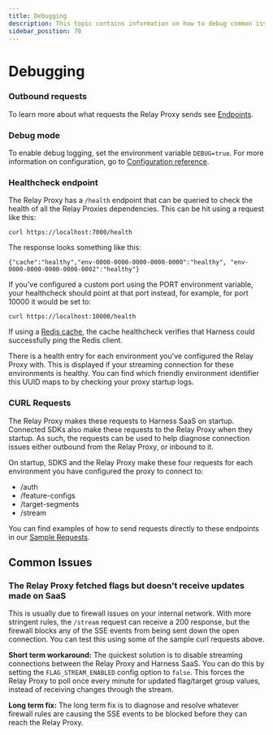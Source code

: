 ```yaml
---
title: Debugging
description: This topic contains information on how to debug common issues with the Proxy
sidebar_position: 70
---
```


# Debugging

### Outbound requests
To learn more about what requests the Relay Proxy sends see [Endpoints](/docs/feature-flags/relay-proxy/endpoints).

### Debug mode

To enable debug logging, set the environment variable `DEBUG=true`. For more information on configuration, go to [Configuration reference](/docs/feature-flags/relay-proxy/configuration).

### Healthcheck endpoint
The Relay Proxy has a `/health` endpoint that can be queried to check the health of all the Relay Proxies dependencies. This can be hit using a request like this: 

`curl https://localhost:7000/health`

The response looks something like this:

`{"cache":"healthy","env-0000-0000-0000-0000-0000":"healthy", "env-0000-0000-0000-0000-0002":"healthy"}`

If you've configured a custom port using the PORT environment variable, your healthcheck should point at that port instead, for example, for port 10000 it would be set to:

`curl https://localhost:10000/health`

If using a [Redis cache](/docs/feature-flags/relay-proxy/cache_options#redis-cache), the cache healthcheck verifies that Harness could successfully ping the Redis client.

There is a health entry for each environment you've configured the Relay Proxy with. This is displayed if your streaming connection for these environments is healthy. You can find which friendly environment identifier this UUID maps to by checking your proxy startup logs.

### CURL Requests

The Relay Proxy makes these requests to Harness SaaS on startup. Connected SDKs also make these requests to the Relay Proxy when they startup. As such, the requests can be used to help diagnose connection issues either outbound from the Relay Proxy, or inbound to it.

On startup, SDKS and the Relay Proxy make these four requests for each environment you have configured the proxy to connect to:

- /auth
- /feature-configs
- /target-segments
- /stream

You can find examples of how to send requests directly to these endpoints in our [Sample Requests](/docs/feature-flags/relay-proxy/sample_curl_requests).

## Common Issues

### The Relay Proxy fetched flags but doesn't receive updates made on SaaS

This is usually due to firewall issues on your internal network. With more stringent rules, the `/stream` request can receive a 200 response, but the firewall blocks any of the SSE events from being sent down the open connection. You can test this using some of the sample curl requests above.

**Short term workaround:** The quickest solution is to disable streaming connections between the Relay Proxy and Harness SaaS. You can do this by setting the `FLAG_STREAM_ENABLED` config option to `false`. This forces the Relay Proxy to poll once every minute for updated flag/target group values, instead of receiving changes through the stream.  

**Long term fix:** The long term fix is to diagnose and resolve whatever firewall rules are causing the SSE events to be blocked before they can reach the Relay Proxy.
